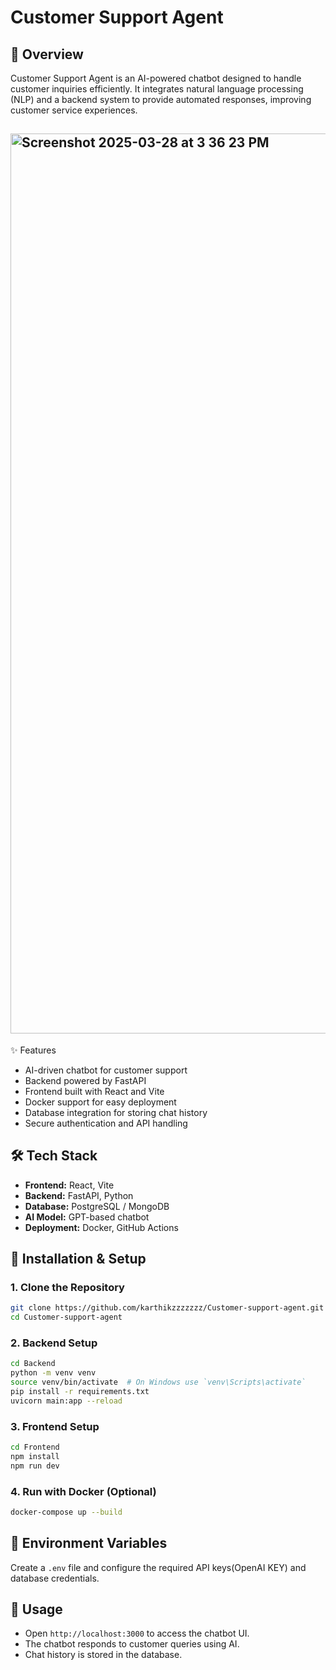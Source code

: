 # Customer Support Agent

## 📌 Overview
Customer Support Agent is an AI-powered chatbot designed to handle customer inquiries efficiently. It integrates natural language processing (NLP) and a backend system to provide automated responses, improving customer service experiences.



## <img width="1440" alt="Screenshot 2025-03-28 at 3 36 23 PM" src="https://github.com/user-attachments/assets/9a333040-48b8-45cb-b5c3-50319186cffa" />



✨ Features
- AI-driven chatbot for customer support
- Backend powered by FastAPI
- Frontend built with React and Vite
- Docker support for easy deployment
- Database integration for storing chat history
- Secure authentication and API handling

## 🛠️ Tech Stack
- **Frontend:** React, Vite
- **Backend:** FastAPI, Python
- **Database:** PostgreSQL / MongoDB
- **AI Model:** GPT-based chatbot
- **Deployment:** Docker, GitHub Actions

## 🚀 Installation & Setup
### **1. Clone the Repository**
```bash
git clone https://github.com/karthikzzzzzzz/Customer-support-agent.git
cd Customer-support-agent
```

### **2. Backend Setup**
```bash
cd Backend
python -m venv venv
source venv/bin/activate  # On Windows use `venv\Scripts\activate`
pip install -r requirements.txt
uvicorn main:app --reload
```

### **3. Frontend Setup**
```bash
cd Frontend
npm install
npm run dev
```

### **4. Run with Docker (Optional)**
```bash
docker-compose up --build
```

## 📜 Environment Variables
Create a `.env` file and configure the required API keys(OpenAI KEY) and database credentials.

## 📖 Usage
- Open `http://localhost:3000` to access the chatbot UI.
- The chatbot responds to customer queries using AI.
- Chat history is stored in the database.




